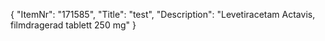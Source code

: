 {
  "ItemNr": "171585",
  "Title": "test",
  "Description": "Levetiracetam Actavis, filmdragerad tablett 250 mg"
}